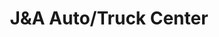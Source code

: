 ---
title: "J&A Auto/Truck Center"
url: /freemansburg/junda-auto-truck-center/
shop: Autowerkstatt
---